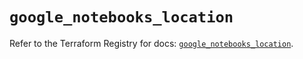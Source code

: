 # `google_notebooks_location`

Refer to the Terraform Registry for docs: [`google_notebooks_location`](https://registry.terraform.io/providers/hashicorp/google-beta/5.35.0/docs/resources/google_notebooks_location).
